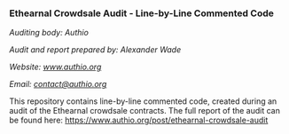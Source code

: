 ### Ethearnal Crowdsale Audit - Line-by-Line Commented Code

*Auditing body: Authio*

*Audit and report prepared by: Alexander Wade*

*Website: www.authio.org*

*Email: contact@authio.org*


This repository contains line-by-line commented code, created during an audit of the Ethearnal crowdsale contracts. The full report of the audit can be found here: https://www.authio.org/post/ethearnal-crowdsale-audit
